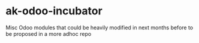 # ak-odoo-incubator
Misc Odoo modules that could be heavily modified in next months before to be proposed in a more adhoc repo
